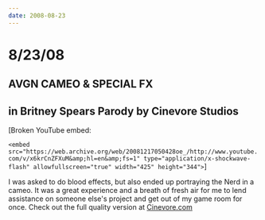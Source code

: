 ```yaml
---
date: 2008-08-23
---
```

# 8/23/08

## AVGN CAMEO & SPECIAL FX

## in Britney Spears Parody by Cinevore Studios

[Broken YouTube embed:

`<embed src="https://web.archive.org/web/20081217050428oe_/http://www.youtube.com/v/x6krCnZFXuM&amp;hl=en&amp;fs=1" type="application/x-shockwave-flash" allowfullscreen="true" width="425" height="344">`]

I was asked to do blood effects, but also ended up portraying the Nerd in a cameo. It was a great experience and a breath of fresh air for me to lend assistance on someone else's project and get out of my game room for once. Check out the full quality version at [Cinevore.com](https://web.archive.org/web/20081217050428/http://www.cinevore.com/)